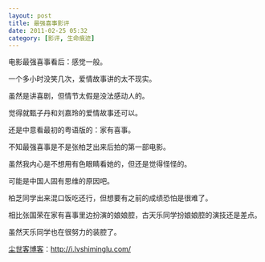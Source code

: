 ```yaml
---
layout: post
title: 最强喜事影评
date: 2011-02-25 05:32
category: [影评, 生命痕迹]
---
```

电影最强喜事看后：感觉一般。

一个多小时没笑几次，爱情故事讲的太不现实。

虽然是讲喜剧，但情节太假是没法感动人的。

觉得就甄子丹和刘嘉玲的爱情故事还可以。

还是中意看最初的粤语版的：家有喜事。

不知最强喜事是不是张柏芝出来后拍的第一部电影。

虽然我内心是不想用有色眼睛看她的，但还是觉得怪怪的。

可能是中国人固有思维的原因吧。

柏芝同学出来混口饭吃还行，但想要有之前的成绩恐怕是很难了。

相比张国荣在家有喜事里边扮演的娘娘腔，古天乐同学扮娘娘腔的演技还是差点。

虽然天乐同学也在很努力的装腔了。

<a href="http://i.lvshiminglu.com/">尘世客博客</a>：<a href="http://i.lvshiminglu.com/">http://i.lvshiminglu.com/</a>

